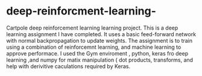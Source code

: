 # deep-reinforcment-learning-
Cartpole deep reinforcement learning learning project.
This is a deep learning assignment I have completed. It uses a basic feed-forward network with normal backpropagation to update weights.
The assignment is to train using a combination of reinforcemnt learning, and machine learning to approve performace.
I used the Gym enviroment , python, keras fro deep learning ,and numpy for matix manipulation ( dot products, transforms, and help with derivitive caculations required by Keras.
